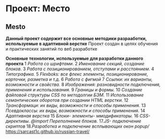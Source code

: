 # Проект: Место

## **Mesto**

**Данный проект содержит все основные методики разрааботки, используемые в адаптивной верстке**
Проект создан в целях обучения и практических занятий по веб разработке

**Основные технологии, используемые для разработки данного проекта**
1 _Работа со шрифтами_.
2 _Именование секций, создание блоков_.
3 _Работа с позиционированием, отступами и расстоянием_.
4 _Типографика._
5 _Flexboks: все флекс элементы, позиционирование, карточки, разметка и т.д._
6 _Работа с фигмой_
7 _Ссылки: их варианты, возможности и свойства._
8 _Изображения: разновидности подключения, применения и использования._
9 _Границы и формы._
10 _Создание файловой структуры CSS по методолгии БЭМ._
11 _Использование семантических оборотов при создании HTML верстки._
12 _Трансформаци: их виды, возможности и способы применения._
13 _Псевдоклассы: их виды, возможности и способы применения._
14 _Адаптивная верстка_
15 _Блоки- элементы- ммодификаторы._
16 _CSS-директивы. @import Переполнение блоков._
17._JS- подключение скриптов_
18._Разработка и подключение всплывающих окон popup/_
https://sarcast1c.github.io/russian-travel/
